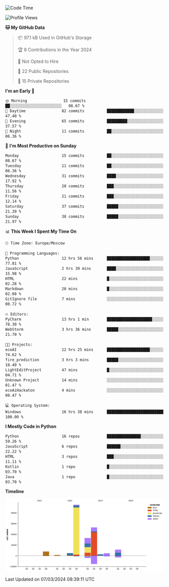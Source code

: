 <!--START_SECTION:waka-->
![Code Time](http://img.shields.io/badge/Code%20Time-209%20hrs%2051%20mins-blue)

![Profile Views](http://img.shields.io/badge/Profile%20Views-0-blue)

**🐱 My GitHub Data** 

> 📦 97.1 kB Used in GitHub's Storage 
 > 
> 🏆 8 Contributions in the Year 2024
 > 
> 🚫 Not Opted to Hire
 > 
> 📜 22 Public Repositories 
 > 
> 🔑 15 Private Repositories 
 > 
**I'm an Early 🐤** 

```text
🌞 Morning                15 commits          ██░░░░░░░░░░░░░░░░░░░░░░░   08.67 % 
🌆 Daytime                82 commits          ████████████░░░░░░░░░░░░░   47.40 % 
🌃 Evening                65 commits          █████████░░░░░░░░░░░░░░░░   37.57 % 
🌙 Night                  11 commits          ██░░░░░░░░░░░░░░░░░░░░░░░   06.36 % 
```
📅 **I'm Most Productive on Sunday** 

```text
Monday                   15 commits          ██░░░░░░░░░░░░░░░░░░░░░░░   08.67 % 
Tuesday                  11 commits          ██░░░░░░░░░░░░░░░░░░░░░░░   06.36 % 
Wednesday                31 commits          ████░░░░░░░░░░░░░░░░░░░░░   17.92 % 
Thursday                 20 commits          ███░░░░░░░░░░░░░░░░░░░░░░   11.56 % 
Friday                   21 commits          ███░░░░░░░░░░░░░░░░░░░░░░   12.14 % 
Saturday                 37 commits          █████░░░░░░░░░░░░░░░░░░░░   21.39 % 
Sunday                   38 commits          █████░░░░░░░░░░░░░░░░░░░░   21.97 % 
```


📊 **This Week I Spent My Time On** 

```text
🕑︎ Time Zone: Europe/Moscow

💬 Programming Languages: 
Python                   12 hrs 56 mins      ███████████████████░░░░░░   77.81 % 
JavaScript               2 hrs 39 mins       ████░░░░░░░░░░░░░░░░░░░░░   15.98 % 
HTML                     22 mins             █░░░░░░░░░░░░░░░░░░░░░░░░   02.28 % 
Markdown                 20 mins             █░░░░░░░░░░░░░░░░░░░░░░░░   02.08 % 
GitIgnore file           7 mins              ░░░░░░░░░░░░░░░░░░░░░░░░░   00.72 % 

🔥 Editors: 
PyCharm                  13 hrs 1 min        ████████████████████░░░░░   78.30 % 
WebStorm                 3 hrs 36 mins       █████░░░░░░░░░░░░░░░░░░░░   21.70 % 

🐱‍💻 Projects: 
ecoAI                    12 hrs 25 mins      ███████████████████░░░░░░   74.62 % 
fire_prediction          3 hrs 3 mins        █████░░░░░░░░░░░░░░░░░░░░   18.40 % 
LightEditProject         47 mins             █░░░░░░░░░░░░░░░░░░░░░░░░   04.71 % 
Unknown Project          14 mins             ░░░░░░░░░░░░░░░░░░░░░░░░░   01.47 % 
ecoAiHackaton            4 mins              ░░░░░░░░░░░░░░░░░░░░░░░░░   00.47 % 

💻 Operating System: 
Windows                  16 hrs 38 mins      █████████████████████████   100.00 % 
```

**I Mostly Code in Python** 

```text
Python                   16 repos            ███████████████░░░░░░░░░░   59.26 % 
JavaScript               6 repos             ██████░░░░░░░░░░░░░░░░░░░   22.22 % 
HTML                     3 repos             ███░░░░░░░░░░░░░░░░░░░░░░   11.11 % 
Kotlin                   1 repo              █░░░░░░░░░░░░░░░░░░░░░░░░   03.70 % 
Java                     1 repo              █░░░░░░░░░░░░░░░░░░░░░░░░   03.70 % 
```



**Timeline**

![Lines of Code chart](https://raw.githubusercontent.com/Adlemex/Adlemex/main/assets/bar_graph.png)


 Last Updated on 07/03/2024 08:39:11 UTC
<!--END_SECTION:waka-->
